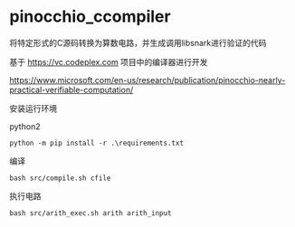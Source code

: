 # pinocchio_ccompiler

将特定形式的C源码转换为算数电路，并生成调用libsnark进行验证的代码

基于 https://vc.codeplex.com 项目中的编译器进行开发

https://www.microsoft.com/en-us/research/publication/pinocchio-nearly-practical-verifiable-computation/

安装运行环境

python2

`python -m pip install -r .\requirements.txt`

编译

`bash src/compile.sh cfile`

执行电路

`bash src/arith_exec.sh arith arith_input`

